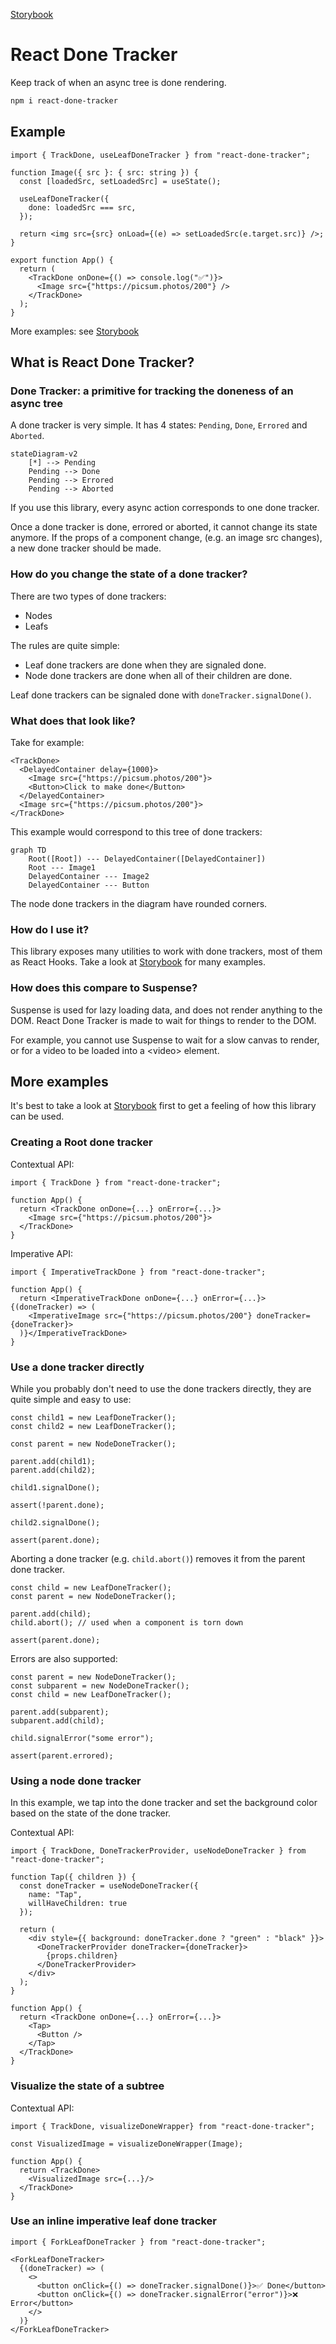[Storybook](https://react-done-tracker.vercel.app)

# React Done Tracker

Keep track of when an async tree is done rendering.

```bash
npm i react-done-tracker
```

## Example

```tsx
import { TrackDone, useLeafDoneTracker } from "react-done-tracker";

function Image({ src }: { src: string }) {
  const [loadedSrc, setLoadedSrc] = useState();

  useLeafDoneTracker({
    done: loadedSrc === src,
  });

  return <img src={src} onLoad={(e) => setLoadedSrc(e.target.src)} />;
}

export function App() {
  return (
    <TrackDone onDone={() => console.log("✅")}>
      <Image src={"https://picsum.photos/200"} />
    </TrackDone>
  );
}
```

More examples: see [Storybook](https://react-done-tracker.vercel.app)

## What is React Done Tracker?

### Done Tracker: a primitive for tracking the doneness of an async tree

A done tracker is very simple. It has 4 states: `Pending`, `Done`, `Errored` and `Aborted`.

```mermaid
stateDiagram-v2
    [*] --> Pending
    Pending --> Done
    Pending --> Errored
    Pending --> Aborted
```

If you use this library, every async action corresponds to one done tracker.

Once a done tracker is done, errored or aborted, it cannot change its state anymore. If the props of a component change, (e.g. an image src changes), a new done tracker should be made.

### How do you change the state of a done tracker?

There are two types of done trackers:

- Nodes
- Leafs

The rules are quite simple:

- Leaf done trackers are done when they are signaled done.
- Node done trackers are done when all of their children are done.

Leaf done trackers can be signaled done with `doneTracker.signalDone()`.

### What does that look like?

Take for example:

```tsx
<TrackDone>
  <DelayedContainer delay={1000}>
    <Image src={"https://picsum.photos/200"}>
    <Button>Click to make done</Button>
  </DelayedContainer>
  <Image src={"https://picsum.photos/200"}>
</TrackDone>
```

This example would correspond to this tree of done trackers:

```mermaid
graph TD
    Root([Root]) --- DelayedContainer([DelayedContainer])
    Root --- Image1
    DelayedContainer --- Image2
    DelayedContainer --- Button
```

The node done trackers in the diagram have rounded corners.

### How do I use it?

This library exposes many utilities to work with done trackers, most of them as React Hooks. Take a look at [Storybook](https://react-done-tracker.vercel.app) for many examples.

### How does this compare to Suspense?

Suspense is used for lazy loading data, and does not render anything to the DOM. React Done Tracker is made to wait for things to render to the DOM.

For example, you cannot use Suspense to wait for a slow canvas to render, or for a video to be loaded into a &lt;video&gt; element.

## More examples

It's best to take a look at [Storybook](https://react-done-tracker.vercel.app) first to get a feeling of how this library can be used.

### Creating a Root done tracker

Contextual API:

```tsx
import { TrackDone } from "react-done-tracker";

function App() {
  return <TrackDone onDone={...} onError={...}>
    <Image src={"https://picsum.photos/200"}>
  </TrackDone>
}
```

Imperative API:

```tsx
import { ImperativeTrackDone } from "react-done-tracker";

function App() {
  return <ImperativeTrackDone onDone={...} onError={...}>{(doneTracker) => (
    <ImperativeImage src={"https://picsum.photos/200"} doneTracker={doneTracker}>
  )}</ImperativeTrackDone>
}
```

### Use a done tracker directly

While you probably don't need to use the done trackers directly, they are quite simple and easy to use:

```tsx
const child1 = new LeafDoneTracker();
const child2 = new LeafDoneTracker();

const parent = new NodeDoneTracker();

parent.add(child1);
parent.add(child2);

child1.signalDone();

assert(!parent.done);

child2.signalDone();

assert(parent.done);
```

Aborting a done tracker (e.g. `child.abort()`) removes it from the parent done tracker.

```tsx
const child = new LeafDoneTracker();
const parent = new NodeDoneTracker();

parent.add(child);
child.abort(); // used when a component is torn down

assert(parent.done);
```

Errors are also supported:

```tsx
const parent = new NodeDoneTracker();
const subparent = new NodeDoneTracker();
const child = new LeafDoneTracker();

parent.add(subparent);
subparent.add(child);

child.signalError("some error");

assert(parent.errored);
```

### Using a node done tracker

In this example, we tap into the done tracker and set the background color based
on the state of the done tracker.

Contextual API:

```tsx
import { TrackDone, DoneTrackerProvider, useNodeDoneTracker } from "react-done-tracker";

function Tap({ children }) {
  const doneTracker = useNodeDoneTracker({
    name: "Tap",
    willHaveChildren: true
  });

  return (
    <div style={{ background: doneTracker.done ? "green" : "black" }}>
      <DoneTrackerProvider doneTracker={doneTracker}>
        {props.children}
      </DoneTrackerProvider>
    </div>
  );
}

function App() {
  return <TrackDone onDone={...} onError={...}>
    <Tap>
      <Button />
    </Tap>
  </TrackDone>
}
```

### Visualize the state of a subtree

Contextual API:

```tsx
import { TrackDone, visualizeDoneWrapper} from "react-done-tracker";

const VisualizedImage = visualizeDoneWrapper(Image);

function App() {
  return <TrackDone>
    <VisualizedImage src={...}/>
  </TrackDone>
}
```

### Use an inline imperative leaf done tracker

```tsx
import { ForkLeafDoneTracker } from "react-done-tracker";

<ForkLeafDoneTracker>
  {(doneTracker) => (
    <>
      <button onClick={() => doneTracker.signalDone()}>✅ Done</button>
      <button onClick={() => doneTracker.signalError("error")}>❌ Error</button>
    </>
  )}
</ForkLeafDoneTracker>
```
